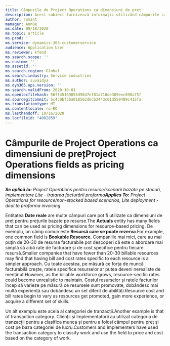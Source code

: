 ```yaml
---
title: Câmpurile de Project Operations ca dimensiuni de preț
description: Acest subiect furnizează informații utilizând câmpurile ca dimensiuni de preț în operațiuni de preț Dynamics 365.
author: rumant
manager: AnnBe
ms.date: 09/18/2020
ms.topic: article
ms.prod: ''
ms.service: dynamics-365-customerservice
audience: Application User
ms.reviewer: kfend
ms.search.scope: ''
ms.custom: ''
ms.assetid: ''
ms.search.region: Global
ms.search.industry: Service industries
ms.author: suvaidya
ms.dyn365.ops.version: ''
ms.search.validFrom: 2020-10-01
ms.openlocfilehash: 56ff45169058d96d7ef81a710de309eec698a75f
ms.sourcegitcommit: 5c4c9bf3ba018562d6cb3443c01d550489c415fa
ms.translationtype: HT
ms.contentlocale: ro-RO
ms.lasthandoff: 10/16/2020
ms.locfileid: "4082859"
---
```

# <a name="project-operations-fields-as-pricing-dimensions"></a><span data-ttu-id="d8468-103">Câmpurile de Project Operations ca dimensiuni de preț</span><span class="sxs-lookup"><span data-stu-id="d8468-103">Project Operations fields as pricing dimensions</span></span>

<span data-ttu-id="d8468-104">_**Se aplică la:** Project Operations pentru resurse/scenarii bazate pe stocuri, implementare Lite - tratarea facturării proforma_</span><span class="sxs-lookup"><span data-stu-id="d8468-104">_**Applies To:** Project Operations for resource/non-stocked based scenarios, Lite deployment - deal to proforma invoicing_</span></span>

<span data-ttu-id="d8468-105">Entitatea **Date reale** are multe câmpuri care pot fi utilizate ca dimensiuni de preț pentru prețurile bazate pe resurse.</span><span class="sxs-lookup"><span data-stu-id="d8468-105">The **Actuals** entity has many fields that can be used as pricing dimensions for resource-based pricing.</span></span> <span data-ttu-id="d8468-106">De exemplu, un câmp comun este **Resursă care se poate rezerva**.</span><span class="sxs-lookup"><span data-stu-id="d8468-106">For example, one common field is **Bookable Resource**.</span></span> <span data-ttu-id="d8468-107">Companiile mai mici, care au mai puțin de 20-30 de resurse facturabile pot descoperi că este o abordare mai simplă să aibă rate de facturare și de cost specifice pentru fiecare resursă.</span><span class="sxs-lookup"><span data-stu-id="d8468-107">Smaller companies that have fewer than 20-30 billable resources may find that having bill and cost rates specific to each resource is a simpler approach.</span></span> <span data-ttu-id="d8468-108">Cu toate acestea, pe măsură ce forța de muncă facturabilă crește, ratele specifice resurselor ar putea deveni nerealiste de menținut.</span><span class="sxs-lookup"><span data-stu-id="d8468-108">However, as the billable workforce grows, resource-secific rates could become unrealistic to maintain.</span></span> <span data-ttu-id="d8468-109">Costul resurselor și ratele facturilor încep să varieze pe măsură ce resursele sunt promovate, dobândesc mai multă experiență sau dobândesc un set diferit de abilități.</span><span class="sxs-lookup"><span data-stu-id="d8468-109">Resource cost and bill rates begin to vary as resources get promoted, gain more experience, or acquire a different set of skills.</span></span> 

<span data-ttu-id="d8468-110">Un alt exemplu este acela al categoriei de tranzacții.</span><span class="sxs-lookup"><span data-stu-id="d8468-110">Another example is that of transaction category.</span></span> <span data-ttu-id="d8468-111">Clienții și Implementatorii au utilizat categoria de tranzacții pentru a clasifica munca și pentru a folosi câmpul pentru preț și cost pe baza categoriei de lucru.</span><span class="sxs-lookup"><span data-stu-id="d8468-111">Customers and Implementers have used the transaction category to classify work and use the field to price and cost based on the category of work.</span></span>
